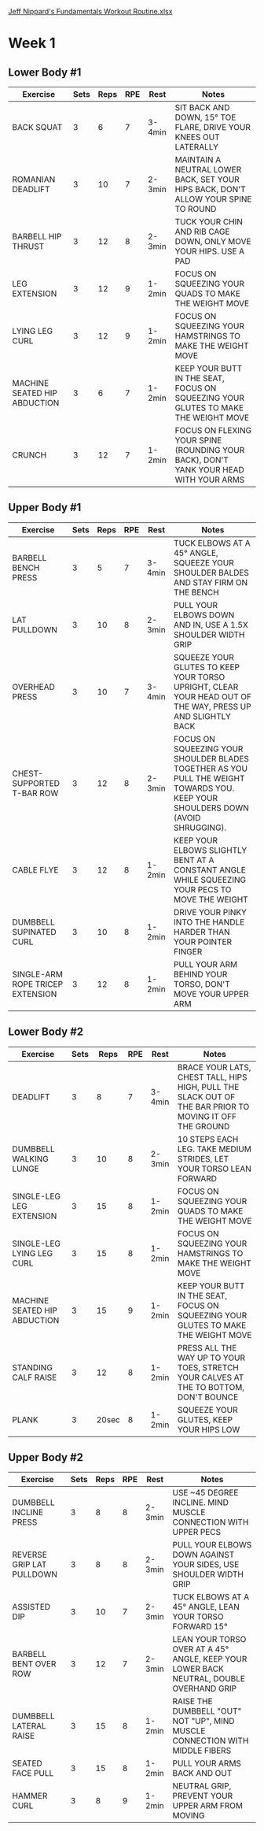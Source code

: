 [Jeff Nippard's Fundamentals Workout Routine.xlsx](https://mysite.aa.com/:x:/g/personal/242924_corpaa_aa_com/Ed95f-GtiB1NlUkC7YAY-c8B9dHJ7ZFa51baXrsSWAGZXA?e=imwwfh)

# Week 1

## Lower Body #1

| Exercise                     | Sets | Reps | RPE | Rest   | Notes                                                                                 |
|------------------------------|------|------|-----|--------|---------------------------------------------------------------------------------------|
| BACK SQUAT                   | 3    | 6    | 7   | 3-4min | SIT BACK AND DOWN, 15° TOE FLARE, DRIVE YOUR KNEES OUT LATERALLY                      |
| ROMANIAN DEADLIFT            | 3    | 10   | 7   | 2-3min | MAINTAIN A NEUTRAL LOWER BACK, SET YOUR HIPS BACK, DON'T ALLOW YOUR SPINE TO ROUND    |
| BARBELL HIP THRUST           | 3    | 12   | 8   | 2-3min | TUCK YOUR CHIN AND RIB CAGE DOWN, ONLY MOVE YOUR HIPS. USE A PAD                      |
| LEG EXTENSION                | 3    | 12   | 9   | 1-2min | FOCUS ON SQUEEZING YOUR QUADS TO MAKE THE WEIGHT MOVE                                 |
| LYING LEG CURL               | 3    | 12   | 9   | 1-2min | FOCUS ON SQUEEZING YOUR HAMSTRINGS TO MAKE THE WEIGHT MOVE                            |
| MACHINE SEATED HIP ABDUCTION | 3    | 6    | 7   | 1-2min | KEEP YOUR BUTT IN THE SEAT, FOCUS ON SQUEEZING YOUR GLUTES TO MAKE THE WEIGHT MOVE    |
| CRUNCH                       | 3    | 12   | 7   | 1-2min | FOCUS ON FLEXING YOUR SPINE (ROUNDING YOUR BACK), DON'T YANK YOUR HEAD WITH YOUR ARMS |

## Upper Body #1

| Exercise                         | Sets | Reps | RPE | Rest   | Notes                                                                                                                            |
| -------------------------------- | ---- | ---- | --- | ------ | -------------------------------------------------------------------------------------------------------------------------------- |
| BARBELL BENCH PRESS              | 3    | 5    | 7   | 3-4min | TUCK ELBOWS AT A 45° ANGLE, SQUEEZE YOUR SHOULDER BALDES AND STAY FIRM ON THE BENCH                                              |
| LAT PULLDOWN                     | 3    | 10   | 8   | 2-3min | PULL YOUR ELBOWS DOWN AND IN, USE A 1.5X SHOULDER WIDTH GRIP                                                                     |
| OVERHEAD PRESS                   | 3    | 10   | 7   | 3-4min | SQUEEZE YOUR GLUTES TO KEEP YOUR TORSO UPRIGHT, CLEAR YOUR HEAD OUT OF THE WAY, PRESS UP AND SLIGHTLY BACK                       |
| CHEST-SUPPORTED T-BAR ROW        | 3    | 12   | 8   | 2-3min | FOCUS ON SQUEEZING YOUR SHOULDER BLADES TOGETHER AS YOU PULL THE WEIGHT TOWARDS YOU. KEEP YOUR SHOULDERS DOWN (AVOID SHRUGGING). |
| CABLE FLYE                       | 3    | 12   | 8   | 1-2min | KEEP YOUR ELBOWS SLIGHTLY BENT AT A CONSTANT ANGLE WHILE SQUEEZING YOUR PECS TO MOVE THE WEIGHT                                  |
| DUMBBELL SUPINATED CURL          | 3    | 10   | 8   | 1-2min | DRIVE YOUR PINKY INTO THE HANDLE HARDER THAN YOUR POINTER FINGER                                                                 |
| SINGLE-ARM ROPE TRICEP EXTENSION | 3    | 12   | 8   | 1-2min | PULL YOUR ARM BEHIND YOUR TORSO, DON'T MOVE YOUR UPPER ARM                                                                       |


## Lower Body #2

| Exercise                     | Sets | Reps  | RPE | Rest   | Notes                                                                                                   |
| ---------------------------- | ---- | ----- | --- | ------ | ------------------------------------------------------------------------------------------------------- |
| DEADLIFT                     | 3    | 8     | 7   | 3-4min | BRACE YOUR LATS, CHEST TALL, HIPS HIGH, PULL THE SLACK OUT OF THE BAR PRIOR TO MOVING IT OFF THE GROUND |
| DUMBBELL WALKING LUNGE       | 3    | 10    | 8   | 2-3min | 10 STEPS EACH LEG. TAKE MEDIUM STRIDES, LET YOUR TORSO LEAN FORWARD                                     |
| SINGLE-LEG LEG EXTENSION     | 3    | 15    | 8   | 1-2min | FOCUS ON SQUEEZING YOUR QUADS TO MAKE THE WEIGHT MOVE                                                   |
| SINGLE-LEG LYING LEG CURL    | 3    | 15    | 8   | 1-2min | FOCUS ON SQUEEZING YOUR HAMSTRINGS TO MAKE THE WEIGHT MOVE                                              |
| MACHINE SEATED HIP ABDUCTION | 3    | 15    | 9   | 1-2min | KEEP YOUR BUTT IN THE SEAT, FOCUS ON SQUEEZING YOUR GLUTES TO MAKE THE WEIGHT MOVE                      |
| STANDING CALF RAISE          | 3    | 12    | 8   | 1-2min | PRESS ALL THE WAY UP TO YOUR TOES, STRETCH YOUR CALVES AT THE TO BOTTOM, DON'T BOUNCE                   |
| PLANK                        | 3    | 20sec | 8   | 1-2min | SQUEEZE YOUR GLUTES, KEEP YOUR HIPS LOW                                                                 |


## Upper Body #2

| Exercise                  | Sets | Reps | RPE | Rest   | Notes                                                                                   |
| ------------------------- | ---- | ---- | --- | ------ | --------------------------------------------------------------------------------------- |
| DUMBBELL INCLINE PRESS    | 3    | 8    | 8   | 2-3min | USE ~45 DEGREE INCLINE. MIND MUSCLE CONNECTION WITH UPPER PECS                          |
| REVERSE GRIP LAT PULLDOWN | 3    | 8    | 8   | 2-3min | PULL YOUR ELBOWS DOWN AGAINST YOUR SIDES, USE SHOULDER WIDTH GRIP                       |
| ASSISTED DIP              | 3    | 10   | 7   | 2-3min | TUCK ELBOWS AT A 45° ANGLE, LEAN YOUR TORSO FORWARD 15°                                 |
| BARBELL BENT OVER ROW     | 3    | 12   | 7   | 2-3min | LEAN YOUR TORSO OVER AT A 45° ANGLE, KEEP YOUR LOWER BACK NEUTRAL, DOUBLE OVERHAND GRIP |
| DUMBBELL LATERAL RAISE    | 3    | 15   | 8   | 1-2min | RAISE THE DUMBBELL "OUT" NOT "UP", MIND MUSCLE CONNECTION WITH MIDDLE FIBERS            |
| SEATED FACE PULL          | 3    | 15   | 8   | 1-2min | PULL YOUR ARMS BACK AND OUT                                                             |
| HAMMER CURL               | 3    | 8    | 9   | 1-2min | NEUTRAL GRIP, PREVENT YOUR UPPER ARM FROM MOVING                                        |
